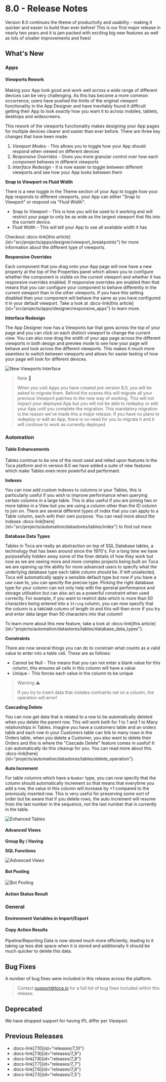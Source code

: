# 8.0 - Release Notes

Version 8.0 continues the theme of productivity and usability - making it quicker and easier to build than ever before! This is our first major release in nearly two years and it is jam packed with exciting big new features as well as lots of smaller improvements and fixes!

## What's New

### Apps

#### Viewports Rework

Making your App look good and work well across a wide range of different devices can be very challenging. As this has become a more common occurrence, users have pushed the limits of the original viewport functionality in the App Designer and have inevitably found it difficult getting their App to look _exactly_ how you want it to across mobiles, tablets, desktops and widescreens.

This rework of the viewports functionality makes designing your App pages for multiple devices clearer and easier than ever before. There are three key changes that have been made:
1. _Viewport Modes_ - This allows you to toggle how your App should respond when viewed on different devices
2. _Responsive Overrides_ - Gives you more granular control over how each component behaves in different viewports
3. _Interface Redesign_ - It is now easier to toggle between different viewports and see how your App looks between them

**Snap to Viewport vs Fluid Width**

There is a new toggle in the Theme section of your App to toggle how your App responds to different viewports, your App can either "Snap to Viewport" or respond via "Fluid Width".
- Snap to Viewport - This is how you will be used to it working and will restrict your page to only be as wide as the largest viewport that fits into the current device.
- Fluid Width - This will tell your App to use all available width it has

Checkout :docs-link[this article]{id="src/projects/apps/designer/viewport_breakpoints"} for more information about the different type of viewports.

**Responsive Overrides**

Each component that you drag onto your App page will now have a new property at the top of the Properties panel which allows you to configure whether the component is visible on the current viewport and whether it has responsive overrides enabled.
If responsive overrides are enabled then that means that you can configure your component to behave differently in the current viewport than in the other viewports. If you have this setting disabled then your component will behave the same as you have configured it in your default viewport. Take a look at :docs-link[this article]{id="src/projects/apps/designer/responsive_apps"} to learn more.

**Interface Redesign**

The App Designer now has a Viewports bar that goes across the top of your page and you can click on each distinct viewport to change the current view. You can also now drag the width of your app page across the different viewports in both design and preview mode to see how your page will behave and look across the different viewports. This makes it much more seamless to switch between viewports and allows for easier testing of how your page will look for different devices.

![New Viewports Interface](/src/assets/releases/8_0/viewports.gif)

> Note 📝
>
> When you visit Apps you have created pre version 8.0, you will be asked to migrate them. Behind the scenes this will migrate all your previous Viewport patches to the new way of working. This will not impact your deployed App but you will not be able to redeploy or edit your App until you complete the migration. This mandatory migration is the reason we've made this a _major_ release. If you have no plans to redeploy or edit an App, there is no need for you to migrate it and it will continue to work as currently deployed.

### Automation

#### Table Enhancements

Tables continue to be one of the most used and relied upon features in the Toca platform and in version 8.0 we have added a suite of new features which make Tables even more powerful and performant.

**Indexes**

You can now add custom indexes to columns in your Tables, this is particularly useful if you wish to improve performance when querying certain columns in a large table. This is also useful if you are joining two or more tables in a View but you are using a column other than the ID column to join on. There are several different types of index that you can apply to a Table column, each with their own purpose. You can read more about the indexes :docs-link[here]{id="src/projects/automation/datastores/tables/index"} to find out more.

**Database Data Types**

Tables in Toca are really an abstraction on top of SQL Database tables, a technology that has been around since the 1970's. For a long time we have purposefully hidden away some of the finer details of how they work but now as we are seeing more and more complex projects being built on Toca we are opening up the ability for more advanced users to specify what the underlying database type each table column should be. If left unselected, Toca will automatically apply a sensible default type but now if you have a use case to, you can specify the precise type. Picking the right database type for your column can not only help with the general performance and storage utilisation but can also act as a powerful constraint when used correctly. For example, if you want to restrict data which is more than 50 characters being entered into a `String` column, you can now specify that the column is a `VARCHAR` column of length `50` and this will then error if you try and enter data larger than 50 characters into that column!

To learn more about this new feature, take a look at :docs-link[this article]{id="projects/automation/datastores/tables/database_data_types"}.

**Constraints**

There are now several things you can do to constrain what counts as a valid value to enter into a table cell. These are as follows:
- Cannot be Null - This means that you can not enter a blank value for this column, this ensures all cells in this column will have a value
- Unique - This forces each value in the column to be unique

> Warning ⚠️
>
> If you try to insert data that violates contraints set on a column, the operation will error!

**Cascading Delete**

You can now get data that is related to a row to be automatically deleted when you delete the parent row. This will work both for 1 to 1 and 1 to Many relationships in Tables. Imagine you have a customers table and an orders table and each row in your Customers table can link to many rows in the Orders table, when you delete a Customer, you also want to delete their Orders and this is where the "Cascade Delete" feature comes in useful! It can automatically do this cleanup for you. You can read more about this :docs-link[here]{id="projects/automation/datastores/tables/delete_operation"}.

**Auto Increment**

For table columns which have a `Number` type, you can now specify that the column should automatically increment so that means that everytime you add a row, the value in this column will increase by +1 compared to the previously inserted row. This is very useful for preserving some sort of order but be aware that if you delete rows, the auto increment will resume from the last number in the sequence, not the last number that is currently in the table.

![Enhanced Tables](/src/assets/releases/8_0/enhanced_tables.gif)

#### Advanced Views

**Group By / Having**

**SQL Functions**

![Advanced Views](/src/assets/releases/8_0/advanced_views.gif)

#### Bot Pooling

![Bot Pooling](/src/assets/releases/8_0/bot_pooling.gif)


#### Action Status Result

### General

#### Environment Variables in Import/Export

#### Copy Action Results

Pipeline/Reporting Data is now stored much more efficiently, leading to it taking up less disk space when it is stored and additionally it should be much quicker to delete this data.

## Bug Fixes

A number of bug fixes were included in this release across the platform.

> Contact <support@toca.io> for a full list of bug fixes included within this release.

## Deprecated

We have dropped support for having IPL differ per Viewport.

## Previous Releases

- :docs-link[7.10]{id="releases/7_10"}
- :docs-link[7.9]{id="releases/7_9"}
- :docs-link[7.8]{id="releases/7_8"}
- :docs-link[7.7]{id="releases/7_7"}
- :docs-link[7.6]{id="releases/7_6"}
- :docs-link[7.5]{id="releases/7_5"}
